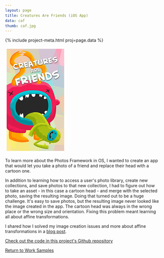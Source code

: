 ```yaml
---
layout: page
title: Creatures Are Friends (iOS App)
data: caf
thumb: caf.jpg
---
```


{% include project-meta.html proj=page.data %}

![Creatures are Friends screenshot](/images/work/caf/caf.jpg)

To learn more about the Photos Framework in OS, I wanted to create an app that would let you take a photo of a friend and replace their head with a cartoon one.

In addition to learning how to access a user's photo library, create new collections, and save photos to that new collection, I had to figure out how to take an asset - in this case a cartoon head - and merge with the selected photo, saving the resulting image. Doing that turned out to be a huge challenge. It's easy to save photos, but the resulting image never looked like the image created in the app. The cartoon head was always in the wrong place or the wrong size and orientation. Fixing this problem meant learning all about affine transformations.

I shared how I solved my image creation issues and more about affine transformations in a [blog post](/2014/09/30/affine-day-for-a-transformation.html).

[Check out the code in this project's Github repository](https://github.com/ursooperduper/creatures-are-friends)

[Return to Work Samples](/projects)
